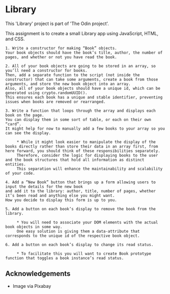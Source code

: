 # Library

This 'Library' project is part of 'The Odin project'.

This assignment is to create a small Library app using JavaScript, HTML, and CSS.


    1. Write a constructor for making “Book” objects. 
    Your book objects should have the book’s title, author, the number of pages, and whether or not you have read the book.

    2. All of your book objects are going to be stored in an array, so you’ll need a constructor for books. 
    Then, add a separate function to the script (not inside the constructor) that can take some arguments, create a book from those arguments, and store the new book object into an array. 
    Also, all of your book objects should have a unique id, which can be generated using crypto.randomUUID(). 
    This ensures each book has a unique and stable identifier, preventing issues when books are removed or rearranged. 

    3. Write a function that loops through the array and displays each book on the page. 
    You can display them in some sort of table, or each on their own “card”. 
    It might help for now to manually add a few books to your array so you can see the display.

         * While it might look easier to manipulate the display of the books directly rather than store their data in an array first, from here forward, you should think of these responsibilities separately. 
         Therefore, consider the logic for displaying books to the user and the book structures that hold all information as distinct entities. 
         This separation will enhance the maintainability and scalability of your code.

    4. Add a “New Book” button that brings up a form allowing users to input the details for the new book 
    and add it to the library: author, title, number of pages, whether it’s been read and anything else you might want. 
    How you decide to display this form is up to you.

    5. Add a button on each book’s display to remove the book from the library.

         * You will need to associate your DOM elements with the actual book objects in some way. 
         One easy solution is giving them a data-attribute that corresponds to the unique id of the respective book object.

    6. Add a button on each book’s display to change its read status.

         * To facilitate this you will want to create Book prototype function that toggles a book instance’s read status.


## Acknowledgements

 - Image via Pixabay